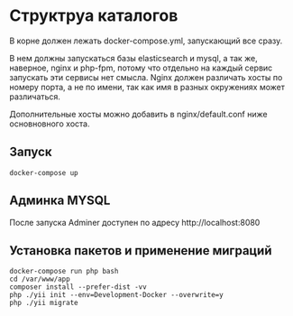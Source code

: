 # Структруа каталогов

В корне должен лежать docker-compose.yml, запускающий все сразу.

В нем должны запускаться базы elasticsearch и mysql, а так же, наверное, nginx и php-fpm, потому что отдельно на каждый сервис запускать эти сервисы нет смысла. Nginx должен различать хосты по номеру порта, а не по имени, так как имя в разных окружениях может различаться.

Дополнительные хосты можно добавить в nginx/default.conf ниже основновного хоста.

## Запуск
```
docker-compose up
```
## Админка MYSQL
После запуска Adminer доступен по адресу http://localhost:8080 

## Установка пакетов и применение миграций
```
docker-compose run php bash
cd /var/www/app
composer install --prefer-dist -vv
php ./yii init --env=Development-Docker --overwrite=y
php ./yii migrate
```




